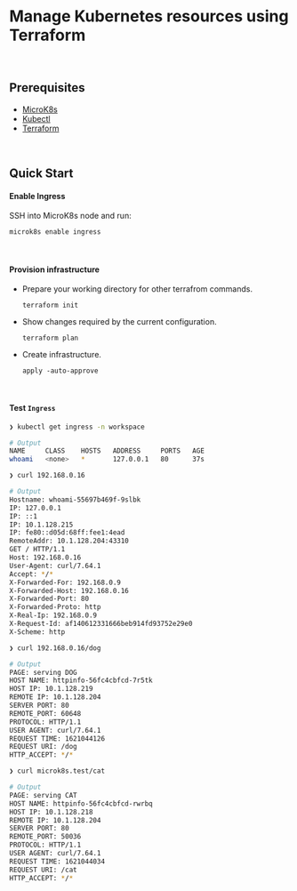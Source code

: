 # Manage Kubernetes resources using Terraform

<br/>

## Prerequisites

- [MicroK8s](https://microk8s.io/)
- [Kubectl](https://kubernetes.io/docs/tasks/tools/)
- [Terraform](https://www.terraform.io/downloads.html)

<br/>

## Quick Start


#### Enable Ingress

SSH into MicroK8s node and run:

```bash
microk8s enable ingress
```

<br/>

#### Provision infrastructure

- Prepare your working directory for other terrafrom commands.

  ```
  terraform init
  ```

- Show changes required by the current configuration.

  ```
  terraform plan
  ```

- Create infrastructure.

  ```
  apply -auto-approve
  ```

<br/>

#### Test `Ingress`

```bash
❯ kubectl get ingress -n workspace

# Output
NAME     CLASS    HOSTS   ADDRESS     PORTS   AGE
whoami   <none>   *       127.0.0.1   80      37s
```

```bash
❯ curl 192.168.0.16

# Output
Hostname: whoami-55697b469f-9slbk
IP: 127.0.0.1
IP: ::1
IP: 10.1.128.215
IP: fe80::d05d:68ff:fee1:4ead
RemoteAddr: 10.1.128.204:43310
GET / HTTP/1.1
Host: 192.168.0.16
User-Agent: curl/7.64.1
Accept: */*
X-Forwarded-For: 192.168.0.9
X-Forwarded-Host: 192.168.0.16
X-Forwarded-Port: 80
X-Forwarded-Proto: http
X-Real-Ip: 192.168.0.9
X-Request-Id: af140612331666beb914fd93752e29e0
X-Scheme: http
```

```bash
❯ curl 192.168.0.16/dog

# Output
PAGE: serving DOG
HOST NAME: httpinfo-56fc4cbfcd-7r5tk
HOST IP: 10.1.128.219
REMOTE IP: 10.1.128.204
SERVER PORT: 80
REMOTE_PORT: 60648
PROTOCOL: HTTP/1.1
USER AGENT: curl/7.64.1
REQUEST TIME: 1621044126
REQUEST URI: /dog
HTTP_ACCEPT: */*
```

```bash
❯ curl microk8s.test/cat

# Output
PAGE: serving CAT
HOST NAME: httpinfo-56fc4cbfcd-rwrbq
HOST IP: 10.1.128.218
REMOTE IP: 10.1.128.204
SERVER PORT: 80
REMOTE_PORT: 50036
PROTOCOL: HTTP/1.1
USER AGENT: curl/7.64.1
REQUEST TIME: 1621044034
REQUEST URI: /cat
HTTP_ACCEPT: */*
```

